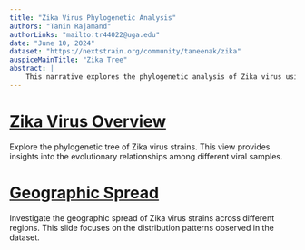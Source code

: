 ```yaml
---
title: "Zika Virus Phylogenetic Analysis"
authors: "Tanin Rajamand"
authorLinks: "mailto:tr44022@uga.edu"
date: "June 10, 2024"
dataset: "https://nextstrain.org/community/taneenak/zika"
auspiceMainTitle: "Zika Tree"
abstract: |
    This narrative explores the phylogenetic analysis of Zika virus using Nextstrain. It includes slides on the tree, map views of the virus's evolution, and entropy analysis.
---
```


# [Zika Virus Overview](http://127.0.0.1:4000/zika?d=tree&p=full)

Explore the phylogenetic tree of Zika virus strains. This view provides insights into the evolutionary relationships among different viral samples.

# [Geographic Spread](http://127.0.0.1:4000/zika?d=map&p=full)

Investigate the geographic spread of Zika virus strains across different regions. This slide focuses on the distribution patterns observed in the dataset.







